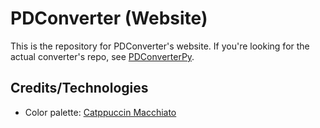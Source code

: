 # PDConverter (Website)

This is the repository for PDConverter's website.
If you're looking for the actual converter's repo, see [PDConverterPy](https://github.com/datbogie/pdconverterpy).

## Credits/Technologies

- Color palette: [Catppuccin Macchiato](https://catppuccin.com/palette/)
